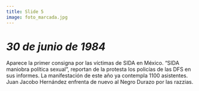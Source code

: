 ```yaml
---
title: Slide 5
image: foto_marcada.jpg
---
```


# _30 de junio de 1984_

Aparece la primer consigna por las víctimas de SIDA en México. “SIDA maniobra política sexual”, reportan de la protesta los policías de las DFS en sus informes. La manifestación de este año ya contempla 1100 asistentes. Juan Jacobo Hernández enfrenta de nuevo al Negro Durazo por las razzias. 

